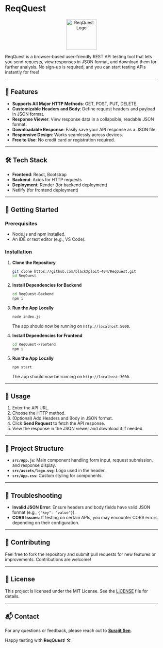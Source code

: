 # ReqQuest

<p align="center">
  <img src="https://www.svgrepo.com/show/367180/req.svg" alt="ReqQuest Logo" width="100" />
</p>

ReqQuest is a browser-based user-friendly REST API testing tool that lets you send requests, view responses in JSON format, and download them for further analysis. No sign-up is required, and you can start testing APIs instantly for free!

---

## 🌟 Features

- **Supports All Major HTTP Methods**: GET, POST, PUT, DELETE.
- **Customizable Headers and Body**: Define request headers and payload in JSON format.
- **Response Viewer**: View response data in a collapsible, readable JSON format.
- **Downloadable Response**: Easily save your API response as a JSON file.
- **Responsive Design**: Works seamlessly across devices.
- **Free to Use**: No credit card or registration required.

---

## 🛠️ Tech Stack

- **Frontend**: React, Bootstrap
- **Backend**: Axios for HTTP requests
- **Deployment**: Render (for backend deployment)
- Netlify (for frontend deployment)
  
---

## 🚀 Getting Started

### Prerequisites

- Node.js and npm installed.
- An IDE or text editor (e.g., VS Code).

### Installation

1. **Clone the Repository**
   ```bash
   git clone https://github.com/blackXploit-404/ReqQuest.git
   cd ReqQuest
   ```

2. **Install Dependencies for Backend**
   ```bash
   cd ReqQuest-Backend
   npm i
   ```

3. **Run the App Locally**
   ```bash
   node index.js
   ```
   The app should now be running on `http://localhost:5000`.
   
4. **Install Dependencies for Frontend**
   ```bash
   cd ReqQuest-Frontend
   npm i
   
   ```

5. **Run the App Locally**
   ```bash
   npm start
   ```
   The app should now be running on `http://localhost:3000`.

---

## 🔧 Usage

1. Enter the API URL.
2. Choose the HTTP method.
3. (Optional) Add Headers and Body in JSON format.
4. Click **Send Request** to fetch the API response.
5. View the response in the JSON viewer and download it if needed.

---

## 📂 Project Structure

- **`src/App.js`**: Main component handling form input, request submission, and response display.
- **`src/assets/logo.svg`**: Logo used in the header.
- **`src/App.css`**: Custom styling for components.
  
---

## 🐛 Troubleshooting

- **Invalid JSON Error**: Ensure headers and body fields have valid JSON format (e.g., `{"key": "value"}`).
- **CORS Issues**: If testing on certain APIs, you may encounter CORS errors depending on their configuration.

---

## 👥 Contributing

Feel free to fork the repository and submit pull requests for new features or improvements. Contributions are welcome!

---

## 📝 License

This project is licensed under the MIT License. See the [LICENSE](LICENSE) file for details.

---

## 📬 Contact

For any questions or feedback, please reach out to **[Surajit Sen](https://github.com/blackXploit-404)**.

Happy testing with **ReqQuest**! 🛠️

